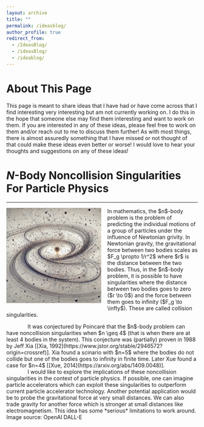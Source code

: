 ```yaml
---
layout: archive
title: ""
permalink: /ideasblog/
author_profile: true
redirect_from:
  - /IdeasBlog/
  - /ideasBlog/
  - /ideablog/
---
```


<!-- ####################################################################### -->
<!-- ####################################################################### -->
<!-- ####################################################################### -->
# About This Page

This page is meant to share ideas that I have had or have come across that I find interesting very interesting but am not currently working on.
I do this in the hope that someone else may find them interesting and want to work on them.
If you are interested in any of these ideas, please feel free to work on them and/or reach out to me to discuss them further!
As with most things, there is almost assuredly something that I have missed or not thought of that could make these ideas even better or worse!
I would love to hear your thoughts and suggestions on any of these ideas!

<!-- ####################################################################### -->
<!-- ####################################################################### -->
<!-- ####################################################################### -->

# $N$-Body Noncollision Singularities For Particle Physics
-----
<img src="/images/nbody.jpeg" style="max-height: 250px; max-width: 100%; margin-right: 16px; margin-bottom: 10px" align=left>
<p>
In mathematics, the $n$-body problem is the problem of predicting the individual motions of a group of particles under the influence of Newtonian grivity.
In Newtonian gravity, the gravitational force between two bodies scales as $F_g \propto 1/r^2$ where $r$ is the distance between the two bodies.
Thus, in the $n$-body problem, it is possible to have singularities where the distance between two bodies goes to zero ($r \to 0$) and the force between them goes to infinity ($F_g \to \infty$).
These are called collision singularities.
</p>
<p style="text-indent: 40px; margin: 0;">
&nbsp;&nbsp;&nbsp;&nbsp;It was conjectured by Poincaré that the $n$-body problem can have noncollision singularities when $n \geq 4$ (that is when there are at least 4 bodies in the system).
This conjecture was (partially) proven in 1988 by Jeff Xia [[Xia, 1992](https://www.jstor.org/stable/2946572?origin=crossref)].
Xia found a scinario with $n=5$ where the bodies do not collide but one of the bodies goes to infinity in finite time.
Later Xue found a case for $n=4$ [[Xue, 2014](https://arxiv.org/abs/1409.0048)].
</p>
<p style="text-indent: 40px; margin: 0;">
&nbsp;&nbsp;&nbsp;&nbsp;I would like to explore the implications of these noncollision singularities in the context of particle physics.
If possible, one can imagine particle accelerators which can exploit these singularities to outperform current particle accelerator technology.
Another potential application would be to probe the gravitational force at very small distances.
We can also trade gravity for another force which is stronger at small distances like electromagnetism.
This idea has some *serious* limitations to work around.
</p>
Image source: OpenAI DALL-E